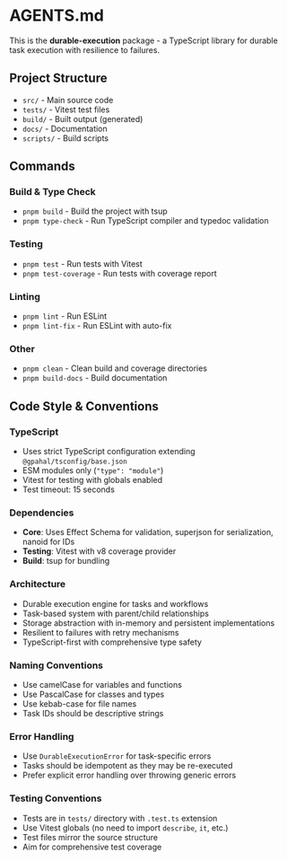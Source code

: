 # AGENTS.md

This is the **durable-execution** package - a TypeScript library for durable task execution with resilience to failures.

## Project Structure

- `src/` - Main source code
- `tests/` - Vitest test files
- `build/` - Built output (generated)
- `docs/` - Documentation
- `scripts/` - Build scripts

## Commands

### Build & Type Check

- `pnpm build` - Build the project with tsup
- `pnpm type-check` - Run TypeScript compiler and typedoc validation

### Testing

- `pnpm test` - Run tests with Vitest
- `pnpm test-coverage` - Run tests with coverage report

### Linting

- `pnpm lint` - Run ESLint
- `pnpm lint-fix` - Run ESLint with auto-fix

### Other

- `pnpm clean` - Clean build and coverage directories
- `pnpm build-docs` - Build documentation

## Code Style & Conventions

### TypeScript

- Uses strict TypeScript configuration extending `@gpahal/tsconfig/base.json`
- ESM modules only (`"type": "module"`)
- Vitest for testing with globals enabled
- Test timeout: 15 seconds

### Dependencies

- **Core**: Uses Effect Schema for validation, superjson for serialization, nanoid for IDs
- **Testing**: Vitest with v8 coverage provider
- **Build**: tsup for bundling

### Architecture

- Durable execution engine for tasks and workflows
- Task-based system with parent/child relationships
- Storage abstraction with in-memory and persistent implementations
- Resilient to failures with retry mechanisms
- TypeScript-first with comprehensive type safety

### Naming Conventions

- Use camelCase for variables and functions
- Use PascalCase for classes and types
- Use kebab-case for file names
- Task IDs should be descriptive strings

### Error Handling

- Use `DurableExecutionError` for task-specific errors
- Tasks should be idempotent as they may be re-executed
- Prefer explicit error handling over throwing generic errors

### Testing Conventions

- Tests are in `tests/` directory with `.test.ts` extension
- Use Vitest globals (no need to import `describe`, `it`, etc.)
- Test files mirror the source structure
- Aim for comprehensive test coverage
